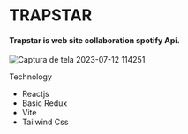 # TRAPSTAR

<h4>Trapstar is web site collaboration spotify Api.</h4>

![Captura de tela 2023-07-12 114251](https://github.com/JorgeluizAndrade/Trapstar/assets/124687870/97767cc3-fc7e-4c9a-b300-c0496e466f66)


<p>Technology</p>
<ul>
  <li>Reactjs</li>
  <li>Basic Redux</li>
  <li>Vite</li>
  <li>Tailwind Css</li>
</ul>
